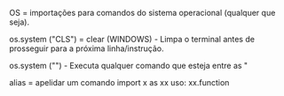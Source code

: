 OS = importações para comandos do sistema operacional (qualquer que seja).

os.system ("CLS") = clear (WINDOWS) - Limpa o terminal antes de prosseguir para a próxima linha/instrução.

os.system ("") - Executa qualquer comando que esteja entre as "

alias = apelidar um comando import x as xx
uso: xx.function 